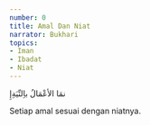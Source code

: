 ```yaml
---
number: 0
title: Amal Dan Niat
narrator: Bukhari
topics:
- Iman
- Ibadat
- Niat
---
```


<p lang="ar">نمَا الأعْمَالُ باِلنِّيَةِإِ</p>

Setiap amal sesuai dengan niatnya.
